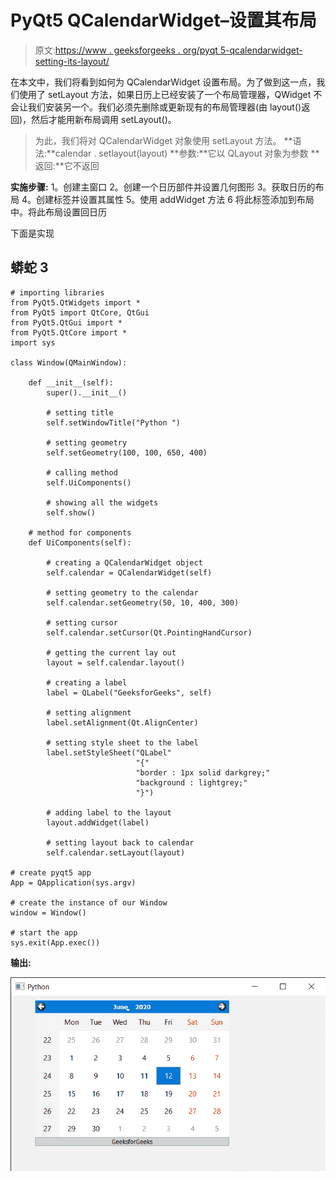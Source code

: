 # PyQt5 QCalendarWidget–设置其布局

> 原文:[https://www . geeksforgeeks . org/pyqt 5-qcalendarwidget-setting-its-layout/](https://www.geeksforgeeks.org/pyqt5-qcalendarwidget-setting-its-layout/)

在本文中，我们将看到如何为 QCalendarWidget 设置布局。为了做到这一点，我们使用了 setLayout 方法，如果日历上已经安装了一个布局管理器，QWidget 不会让我们安装另一个。我们必须先删除或更新现有的布局管理器(由 layout()返回)，然后才能用新布局调用 setLayout()。

> 为此，我们将对 QCalendarWidget 对象使用 setLayout 方法。
> **语法:**calendar . setlayout(layout)
> **参数:**它以 QLayout 对象为参数
> **返回:**它不返回

**实施步骤:**
1。创建主窗口
2。创建一个日历部件并设置几何图形
3。获取日历的布局
4。创建标签并设置其属性
5。使用 addWidget 方法
6 将此标签添加到布局中。将此布局设置回日历

下面是实现

## 蟒蛇 3

```
# importing libraries
from PyQt5.QtWidgets import *
from PyQt5 import QtCore, QtGui
from PyQt5.QtGui import *
from PyQt5.QtCore import *
import sys

class Window(QMainWindow):

    def __init__(self):
        super().__init__()

        # setting title
        self.setWindowTitle("Python ")

        # setting geometry
        self.setGeometry(100, 100, 650, 400)

        # calling method
        self.UiComponents()

        # showing all the widgets
        self.show()

    # method for components
    def UiComponents(self):

        # creating a QCalendarWidget object
        self.calendar = QCalendarWidget(self)

        # setting geometry to the calendar
        self.calendar.setGeometry(50, 10, 400, 300)

        # setting cursor
        self.calendar.setCursor(Qt.PointingHandCursor)

        # getting the current lay out
        layout = self.calendar.layout()

        # creating a label
        label = QLabel("GeeksforGeeks", self)

        # setting alignment
        label.setAlignment(Qt.AlignCenter)

        # setting style sheet to the label
        label.setStyleSheet("QLabel"
                            "{"
                            "border : 1px solid darkgrey;"
                            "background : lightgrey;"
                            "}")

        # adding label to the layout
        layout.addWidget(label)

        # setting layout back to calendar
        self.calendar.setLayout(layout)

# create pyqt5 app
App = QApplication(sys.argv)

# create the instance of our Window
window = Window()

# start the app
sys.exit(App.exec())
```

**输出:**

![](img/4fe0d482e2f9224c7ee0d7a4201728de.png)
